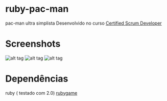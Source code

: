 ruby-pac-man
============

pac-man ultra simplista
Desenvolvido no curso [Certified Scrum Developer](http://www.adaptworks.com.br/TreinamentoDetalhes/csd-certified-scrum-developer/)

Screenshots
===========

![alt tag](http://s18.postimg.org/wqk05u86x/jogando.png)
![alt tag](http://s18.postimg.org/x21gilomx/game_over.pngg)
![alt tag](http://s18.postimg.org/s240anj09/win.png)

Dependências
============

ruby ( testado com 2.0)
[rubygame](http://rubygame.org/wiki/Installation_Instructions)
